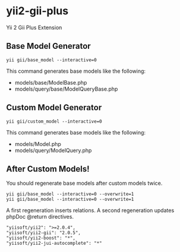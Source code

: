 # yii2-gii-plus

Yii 2 Gii Plus Extension

## Base Model Generator
```
yii gii/base_model --interactive=0
```
This command generates base models like the following:
* models/base/ModelBase.php
* models/query/base/ModelQueryBase.php

## Custom Model Generator
```
yii gii/custom_model --interactive=0
```
This command generates base models like the following:
* models/Model.php
* models/query/ModelQuery.php

## After Custom Models!
You should regenerate base models after custom models twice.
```
yii gii/base_model --interactive=0 --overwrite=1
yii gii/base_model --interactive=0 --overwrite=1
```
A first regeneration inserts relations.
A second regeneration updates phpDoc @return directives.


    "yiisoft/yii2": ">=2.0.4",
    "yiisoft/yii2-gii": "2.0.5",
    "yiisoft/yii2-boost": "*",
    "yiisoft/yii2-jui-autocomplete": "*"